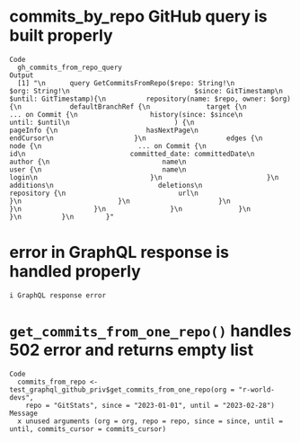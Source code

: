 # commits_by_repo GitHub query is built properly

    Code
      gh_commits_from_repo_query
    Output
      [1] "\n      query GetCommitsFromRepo($repo: String!\n                               $org: String!\n                               $since: GitTimestamp\n                               $until: GitTimestamp){\n          repository(name: $repo, owner: $org) {\n            defaultBranchRef {\n              target {\n                ... on Commit {\n                  history(since: $since\n                          until: $until\n                          ) {\n                    pageInfo {\n                      hasNextPage\n                      endCursor\n                    }\n                    edges {\n                      node {\n                        ... on Commit {\n                          id\n                          committed_date: committedDate\n                          author {\n                            name\n                            user {\n                              name\n                              login\n                            }\n                          }\n                          additions\n                          deletions\n                          repository {\n                            url\n                          }\n                        }\n                      }\n                    }\n                  }\n                }\n              }\n            }\n          }\n        }"

# error in GraphQL response is handled properly

    i GraphQL response error

# `get_commits_from_one_repo()` handles 502 error and returns empty list

    Code
      commits_from_repo <- test_graphql_github_priv$get_commits_from_one_repo(org = "r-world-devs",
        repo = "GitStats", since = "2023-01-01", until = "2023-02-28")
    Message
      x unused arguments (org = org, repo = repo, since = since, until = until, commits_cursor = commits_cursor)

